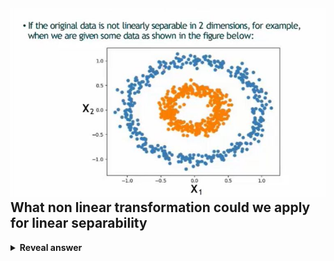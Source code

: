 ## <img src="../../../../../media/paste-a6f162cb25e69e1ea19eec0296728fcce6ed884c.jpg">What non linear transformation could we apply for linear separability
<details>
<summary><b>Reveal answer</b></summary>
A second degree polynomial mapping.<br><img src="../../../../../media/paste-a0ad893a6f4356f3fbe867385ec1380609d9c135.jpg">
</details>
